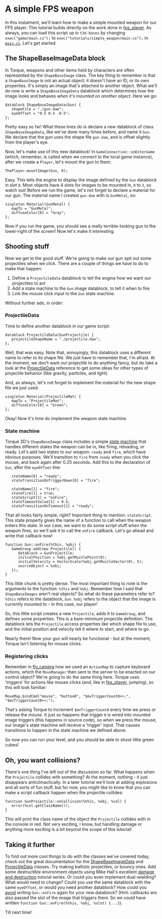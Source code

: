 # A simple FPS weapon

In this instalment, we'll learn how to make a simple mounted weapon for our FPS player.
This tutorial builds directly on the work done in [fps_player](../fps_player).
As always, you can load this script up in `t3d-bones` by changing `exec("game/main.cs");` to `exec("tutorials/simple_weapon/main.cs");` in [`main.cs`](../../main.cs).
Let's get started.

## The ShapeBaseImageData block

In Torque, weapons and other items held by characters are often represented by the `ShapeBaseImage` class.
The key thing to remember is that a `ShapeBaseImage` is not an actual object: it doesn't have an ID, or its own properties.
It's simply an image that's attached to another object.
What we'll do now is write a `ShapeBaseImageData` datablock which determines how the image looks and behaves _when it's mounted on another object_.
Here we go:

    datablock ShapeBaseImageData(Gun) {
       shapeFile = "./gun.dae";
       eyeOffset = "0.5 0.5 -0.5";
    };

Pretty easy so far!
What these lines do is declare a new datablock of class `ShapeBaseImageData`, like we've done many times before, and name it `Gun`.
We declare that the gun uses the shape file `gun.dae`, and is offset slightly from the player's eye.

Now, let's make use of this new datablock!
In `GameConnection::onEnterGame` (which, remember, is called when we connect to the local game instance), after we create a `Player`, let's mount the gun to them:

    ThePlayer.mountImage(Gun, 0);

Easy.
This tells the engine to display the image defined by the `Gun` datablock in slot `0`.
Most objects have 4 slots for images to be mounted in, `0` to `3`, so watch out!
Before we run the game, let's not forget to declare a material for our gun.
The material name I created `gun.dae` with is `GunMetal`, so:

    singleton Material(GunMetal) {
       mapTo = "GunMetal";
       diffuseColor[0] = "Gray";
    };

Now if you run the game, you should see a really terrible-looking gun to the lower-right of the screen!
Now let's make it interesting.

## Shooting stuff

Now we get to the good stuff.
We're going to make our gun spit out some projectiles when we click.
There are a couple of things we have to do to make that happen:

 1. Define a `ProjectileData` datablock to tell the engine how we want our projectiles to act
 2. Add a state machine to the `Gun` image datablock, to tell it when to fire
 3. Link the mouse click input to the `Gun` state machine.

Without further ado, in order:

### ProjectileData

Time to define another datablock in our game script:

    datablock ProjectileData(GunProjectile) {
       projectileShapeName = "./projectile.dae";
    };

Well, that was easy.
Note that, annoyingly, this datablock uses a different name to refer to its shape file.
We just have to remember that, I'm afraid.
At the moment, we don't want our projectile to do anything fancy, but do take a look at the [ProjectileData][] reference to get some ideas for other types of projectile behavior (like gravity, particles, and light).

And, as always, let's not forget to implement the material for the new shape file we just used:

    singleton Material(ProjectileMat) {
       mapTo = "ProjectileMat";
       diffuseColor[0] = "Green";
    };

Okay!
Now it's time do implement the weapon state machine.

### State machine

Torque 3D's `ShapeBaseImage` class includes a simple [state machine][] that handles different states the weapon can be in, like firing, reloading, or ready.
Let's add two states to our weapon: `ready` and `fire`, which have obvious purposes.
We'll transition to `fire` from `ready` when you click the mouse, and back again after 0.25 seconds.
Add this to the declaration of `Gun`, after the `eyeOffset` line:

       stateName[0] = "ready";
       stateTransitionOnTriggerDown[0] = "fire";

       stateName[1] = "fire";
       stateFire[1] = true;
       stateScript[1] = "onFire";
       stateTimeoutValue[1] = 0.5;
       stateTransitionOnTimeout[1] = "ready";

That all looks fairly simple, right?
Important thing to mention: `stateScript`.
This state property gives the name of a function to call when the weapon enters this state.
In our case, we want to do some script stuff when the weapon fires, so we'll ask it to call the `onFire` callback.
Let's go ahead and write that callback now!

    function Gun::onFire(%this, %obj) {
       GameGroup.add(new Projectile() {
          datablock = GunProjectile;
          initialPosition = %obj.getMuzzlePoint(0);
          initialVelocity = VectorScale(%obj.getMuzzleVector(0), 5);
          sourceObject = %obj;
       });
    }

This little chunk is pretty dense.
The most important thing to note is the arguments to the function: `%this` and `%obj`.
Remember how I said that `ShapeBaseImages` aren't real objects?
So what do these parameters refer to?
`%this` refers to the datablock, `Gun`.
`%obj` refers to the object that the image is currently mounted to - in this case, our player!

So, this little script creates a new `Projectile`, adds it to `GameGroup`, and defines some properties.
This is a bare-minimum projectile definition.
The datablock lets the `Projectile` access properties like which shape file to use, and the initial position and velocity tell it where to start, and where to go.

Nearly there!
Now your gun will nearly be functional - but at the moment, Torque isn't listening for mouse clicks.

### Registering clicks

Remember in [fly_camera](../fly_camera) how we used an `ActionMap` to capture keyboard actions, which the `MoveManager` then sent to the server to be enacted on our control object?
We're going to do the same thing here.
Torque uses 'triggers' for actions like mouse clicks (and, like in [fps_player](../fps_player), jumping), so this will look familiar:

    MoveMap.bindCmd("mouse", "button0", "$mvTriggerCount0++;", "$mvTriggerCount0++;");

That's asking Torque to increment `$mvTriggerCount0` every time we press or release the mouse.
It just so happens that trigger `0` is wired into mounted image triggers (this happens in source code), so when we press the mouse, our image's state machine will receive a 'trigger' input.
That causes transitions to happen in the state machine we defined above.

So now you can run your level, and you should be able to shoot little green cubes!

## Oh, you want collisions?

There's one thing I've left out of the discussion so far.
What happens when the `Projectile` collides with something?
At the moment, nothing - it just disappears anticlimactically.
In a later tutorial we'll look at adding explosions and all sorts of fun stuff, but for now, you might like to know that you can make a script callback happen when the projectile collides:

    function GunProjectile::onCollision(%this, %obj, %col) {
       error(%col.getClassName());
    }

This will print the class name of the object the `Projectile` collides with in the console in red.
Not very exciting, I know, but handling damage or anything more exciting is a bit beyond the scope of this tutorial!

## Taking it further

To find out more cool things to do with the classes we've covered today, check out the great documentation for the [ShapeBaseImageData][] and [ProjectileData][] classes.
Try making ballistic projectiles, or bouncy ones.
Add some destructible environment objects using Mike Hall's excellent [damage and destruction][] tutorial series.
Or could you even implement dual-wielding?
What would need to change?
Could you use the same datablock with the same `eyeOffset`, or would you need another datablock?
How could you [avoid][classes] writing `Gun::onFire` again for your new datablock?
(Hint: callbacks are also passed the slot of the image that triggers them. So we could have written `function Gun::onFire(%this, %obj, %slot) {...}`).

Till next time!

 [ShapeBaseImageData]: http://docs.garagegames.com/torque-3d/reference/classShapeBaseImageData.html#_details
 [ProjectileData]: http://docs.garagegames.com/torque-3d/reference/classProjectileData.html
 [state machine]: http://gameprogrammingpatterns.com/state.html
 [damage and destruction]: http://www.garagegames.com/community/blogs/view/21016
 [classes]: http://www.garagegames.com/community/forums/viewthread/62868/1#comment-461493
